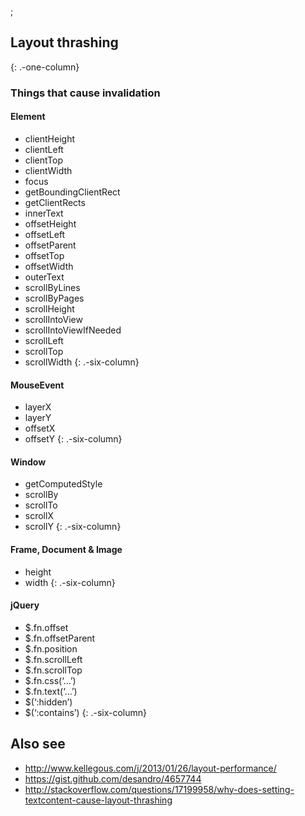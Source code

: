 ;

Layout thrashing
----------------

{: .-one-column}

### Things that cause invalidation

#### Element

-   clientHeight
-   clientLeft
-   clientTop
-   clientWidth
-   focus
-   getBoundingClientRect
-   getClientRects
-   innerText
-   offsetHeight
-   offsetLeft
-   offsetParent
-   offsetTop
-   offsetWidth
-   outerText
-   scrollByLines
-   scrollByPages
-   scrollHeight
-   scrollIntoView
-   scrollIntoViewIfNeeded
-   scrollLeft
-   scrollTop
-   scrollWidth {: .-six-column}

#### MouseEvent

-   layerX
-   layerY
-   offsetX
-   offsetY {: .-six-column}

#### Window

-   getComputedStyle
-   scrollBy
-   scrollTo
-   scrollX
-   scrollY {: .-six-column}

#### Frame, Document & Image

-   height
-   width {: .-six-column}

#### jQuery

-   $.fn.offset
-   $.fn.offsetParent
-   $.fn.position
-   $.fn.scrollLeft
-   $.fn.scrollTop
-   $.fn.css(‘…’)
-   $.fn.text(‘…’)
-   $(‘:hidden’)
-   $(‘:contains’) {: .-six-column}

Also see
--------

-   <a href="http://www.kellegous.com/j/2013/01/26/layout-performance/" class="uri">http://www.kellegous.com/j/2013/01/26/layout-performance/</a>
-   <a href="https://gist.github.com/desandro/4657744" class="uri">https://gist.github.com/desandro/4657744</a>
-   <a href="http://stackoverflow.com/questions/17199958/why-does-setting-textcontent-cause-layout-thrashing" class="uri">http://stackoverflow.com/questions/17199958/why-does-setting-textcontent-cause-layout-thrashing</a>
